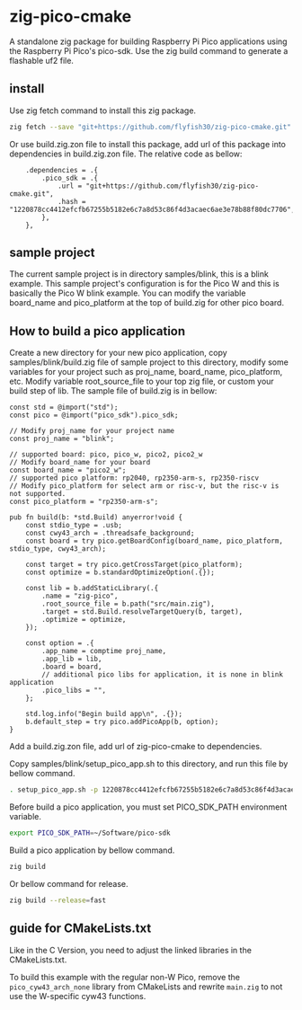 # zig-pico-cmake
A standalone zig package for building Raspberry Pi Pico applications using the Raspberry Pi Pico's pico-sdk. Use the zig build command to generate a flashable uf2 file.

## install
Use zig fetch command to install this zig package.
```bash
zig fetch --save "git+https://github.com/flyfish30/zig-pico-cmake.git"
```
Or use build.zig.zon file to install this package, add url of this package into dependencies in build.zig.zon file. The relative code as bellow:
```zig
    .dependencies = .{
        .pico_sdk = .{
            .url = "git+https://github.com/flyfish30/zig-pico-cmake.git",
            .hash = "1220878cc4412efcfb67255b5182e6c7a8d53c86f4d3acaec6ae3e78b88f80dc7706",
        },
    },
```
## sample project
The current sample project is in directory samples/blink, this is a blink example.
This sample project's configuration is for the Pico W and this is basically the Pico W blink example. You can modify the variable board_name and pico_platform at the top of build.zig for other pico board.

## How to build a pico application
Create a new directory for your new pico application, copy samples/blink/build.zig file of sample project to this directory, modify some variables for your project such as proj_name, board_name, pico_platform, etc. Modify variable root_source_file to your top zig file, or custom your build step of lib.
The sample file of build.zig is in bellow:
```zig
const std = @import("std");
const pico = @import("pico_sdk").pico_sdk;

// Modify proj_name for your project name
const proj_name = "blink";

// supported board: pico, pico_w, pico2, pico2_w
// Modify board_name for your board
const board_name = "pico2_w";
// supported pico platform: rp2040, rp2350-arm-s, rp2350-riscv
// Modify pico_platform for select arm or risc-v, but the risc-v is not supported.
const pico_platform = "rp2350-arm-s";

pub fn build(b: *std.Build) anyerror!void {
    const stdio_type = .usb;
    const cwy43_arch = .threadsafe_background;
    const board = try pico.getBoardConfig(board_name, pico_platform, stdio_type, cwy43_arch);

    const target = try pico.getCrossTarget(pico_platform);
    const optimize = b.standardOptimizeOption(.{});

    const lib = b.addStaticLibrary(.{
        .name = "zig-pico",
        .root_source_file = b.path("src/main.zig"),
        .target = std.Build.resolveTargetQuery(b, target),
        .optimize = optimize,
    });

    const option = .{
        .app_name = comptime proj_name,
        .app_lib = lib,
        .board = board,
        // additional pico libs for application, it is none in blink application
        .pico_libs = "",
    };

    std.log.info("Begin build app\n", .{});
    b.default_step = try pico.addPicoApp(b, option);
}
```

Add a build.zig.zon file, add url of zig-pico-cmake to dependencies.

Copy samples/blink/setup_pico_app.sh to this directory, and run this file by bellow command.
```bash
. setup_pico_app.sh -p 1220878cc4412efcfb67255b5182e6c7a8d53c86f4d3acaec6ae3e78b88f80dc7706
```

Before build a pico application, you must set PICO_SDK_PATH environment variable.
```bash
export PICO_SDK_PATH=~/Software/pico-sdk
```

Build a pico application by bellow command.
```bash
zig build
```
Or bellow command for release.
```bash
zig build --release=fast
```

## guide for CMakeLists.txt
Like in the C Version, you need to adjust the linked libraries in the CMakeLists.txt.

To build this example with the regular non-W Pico, remove the `pico_cyw43_arch_none` library from CMakeLists and rewrite `main.zig` to not use the W-specific cyw43 functions.
